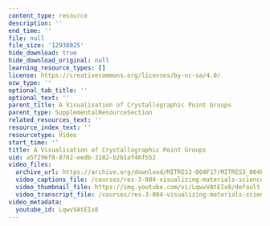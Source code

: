 ```yaml
---
content_type: resource
description: ''
end_time: ''
file: null
file_size: '12938025'
hide_download: true
hide_download_original: null
learning_resource_types: []
license: https://creativecommons.org/licenses/by-nc-sa/4.0/
ocw_type: ''
optional_tab_title: ''
optional_text: ''
parent_title: A Visualisation of Crystallographic Point Groups
parent_type: SupplementalResourceSection
related_resources_text: ''
resource_index_text: ''
resourcetype: Video
start_time: ''
title: A Visualisation of Crystallographic Point Groups
uid: a5f296f8-8702-eedb-3182-b2b1af46fb52
video_files:
  archive_url: https://archive.org/download/MITRES3-004F17/MITRES3_004F17_2017EPFL_monta_300k.mp4
  video_captions_file: /courses/res-3-004-visualizing-materials-science-fall-2017/a78d42ae2f335064a4d037269f5c4864_LqwvVAtEIx8.vtt
  video_thumbnail_file: https://img.youtube.com/vi/LqwvVAtEIx8/default.jpg
  video_transcript_file: /courses/res-3-004-visualizing-materials-science-fall-2017/274d3fae2acabf8ea371df52e0b0263f_LqwvVAtEIx8.pdf
video_metadata:
  youtube_id: LqwvVAtEIx8
---
```

